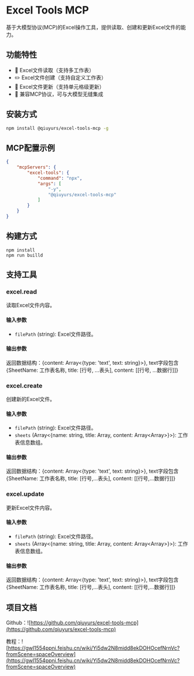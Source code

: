 # Excel Tools MCP

基于大模型协议(MCP)的Excel操作工具，提供读取、创建和更新Excel文件的能力。

## 功能特性
- 📄 Excel文件读取（支持多工作表）
- ✏️ Excel文件创建（支持自定义工作表）
- 🔄 Excel文件更新（支持单元格级更新）
- 🤖 兼容MCP协议，可与大模型无缝集成

## 安装方式
```bash
npm install @qiuyurs/excel-tools-mcp -g
```

## MCP配置示例
```json
{
    "mcpServers": {
        "excel-tools": {
            "command": "npx",  
            "args": [  
                "-y",
                "@qiuyurs/excel-tools-mcp"
            ]
        }
    }
}
```

## 构建方式
```shell
npm install
npm run builld
```

## 支持工具

### excel.read
读取Excel文件内容。

#### 输入参数
- `filePath` (string): Excel文件路径。
#### 输出参数
返回数据结构：{content: Array<{type: 'text', text: string}>}, text字段包含 {SheetName: 工作表名称, title: [行号, ...表头], content: [[行号, ...数据行]]}

### excel.create
创建新的Excel文件。

#### 输入参数
- `filePath` (string): Excel文件路径。
- `sheets` (Array<{name: string, title: Array<string>, content: Array<Array<string>>}>): 工作表信息数组。
#### 输出参数
返回数据结构：{content: Array<{type: 'text', text: string}>}, text字段包含 {SheetName: 工作表名称, title: [行号,...表头], content: [[行号,...数据行]]}

### excel.update
更新Excel文件内容。

#### 输入参数
- `filePath` (string): Excel文件路径。
- `sheets` (Array<{name: string, title: Array<string>, content: Array<Array<string>>}>): 工作表信息数组。
#### 输出参数
返回数据结构：{content: Array<{type: 'text', text: string}>}, text字段包含 {SheetName: 工作表名称, title: [行号,...表头], content: [[行号,...数据行]]}

## 项目文档
Github：![https://github.com/qiuyurs/excel-tools-mcp](https://github.com/qiuyurs/excel-tools-mcp)

教程：![https://gwl1554ppni.feishu.cn/wiki/Yi5dw2N8midd8ekDOHOcefNrnVc?fromScene=spaceOverview](https://gwl1554ppni.feishu.cn/wiki/Yi5dw2N8midd8ekDOHOcefNrnVc?fromScene=spaceOverview)